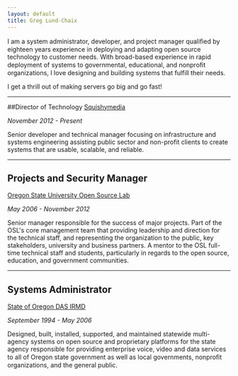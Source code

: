 ```yaml
---
layout: default
title: Greg Lund-Chaix
---
```


I am a system administrator, developer, and project manager qualiﬁed by eighteen years experience in deploying and adapting open source technology to customer needs. With broad-based experience in rapid deployment of systems to governmental, educational, and nonproﬁt organizations, I love designing and building systems that fulfill their needs.

I get a thrill out of making servers go big and go fast!

---

##Director of Technology
[Squishymedia](http://squishymedia.com)

_November 2012 - Present_

Senior developer and technical manager focusing on infrastructure and systems engineering assisting public sector and non-profit clients to create systems that are usable, scalable, and reliable.

---

## Projects and Security Manager
[Oregon State University Open Source Lab](http://osuosl.org)

_May 2006 - November 2012_

Senior manager responsible for the success of major projects. Part of the OSL's core management team that providing leadership and direction for the technical staff, and representing the organization to the public, key stakeholders, university and business partners. A mentor to the OSL full-time technical staff and students, particularly in regards to the open source, education, and government communities.

---

## Systems Administrator
[State of Oregon DAS IRMD](http://www.oregon.gov/DAS/ETS/Pages/index.aspx)

_September 1994 - May 2006_

Designed, built, installed, supported, and maintained statewide multi-agency systems on open source and proprietary platforms for the state agency responsible for providing enterprise voice, video and data services to all of Oregon state government as well as local governments, nonproﬁt organizations, and the general public.

